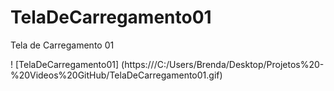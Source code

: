 # TelaDeCarregamento01
Tela de Carregamento 01

 ! [TelaDeCarregamento01] (https:///C:/Users/Brenda/Desktop/Projetos%20-%20Videos%20GitHub/TelaDeCarregamento01.gif)
